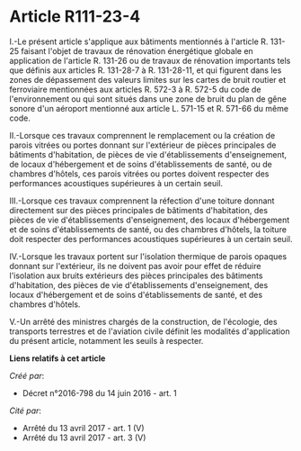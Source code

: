 # Article R111-23-4

I.-Le présent article s'applique aux bâtiments mentionnés à l'article R. 131-25 faisant l'objet de travaux de rénovation
énergétique globale en application de l'article R. 131-26 ou de travaux de rénovation importants tels que définis aux
articles R. 131-28-7 à R. 131-28-11, et qui figurent dans les zones de dépassement des valeurs limites sur les cartes de
bruit routier et ferroviaire mentionnées aux articles R. 572-3 à R. 572-5 du code de l'environnement ou qui sont situés dans
une zone de bruit du plan de gêne sonore d'un aéroport mentionné aux article L. 571-15 et R. 571-66 du même code. 

II.-Lorsque ces travaux comprennent le remplacement ou la création de parois vitrées ou portes donnant sur l'extérieur de
pièces principales de bâtiments d'habitation, de pièces de vie d'établissements d'enseignement, de locaux d'hébergement et de
soins d'établissements de santé, ou de chambres d'hôtels, ces parois vitrées ou portes doivent respecter des performances
acoustiques supérieures à un certain seuil. 

III.-Lorsque ces travaux comprennent la réfection d'une toiture donnant directement sur des pièces principales de bâtiments
d'habitation, des pièces de vie d'établissements d'enseignement, des locaux d'hébergement et de soins d'établissements de
santé, ou des chambres d'hôtels, la toiture doit respecter des performances acoustiques supérieures à un certain seuil. 

IV.-Lorsque les travaux portent sur l'isolation thermique de parois opaques donnant sur l'extérieur, ils ne doivent pas avoir
pour effet de réduire l'isolation aux bruits extérieurs des pièces principales des bâtiments d'habitation, des pièces de vie
d'établissements d'enseignement, des locaux d'hébergement et de soins d'établissements de santé, et des chambres d'hôtels. 

V.-Un arrêté des ministres chargés de la construction, de l'écologie, des transports terrestres et de l'aviation civile
définit les modalités d'application du présent article, notamment les seuils à respecter.

**Liens relatifs à cet article**

_Créé par_:

  - Décret n°2016-798 du 14 juin 2016 - art. 1

_Cité par_:

  - Arrêté du 13 avril 2017 - art. 1 (V)
  - Arrêté du 13 avril 2017 - art. 3 (V)
